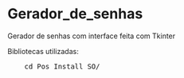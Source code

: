 # Gerador_de_senhas
Gerador de senhas com interface feita com Tkinter

Bibliotecas utilizadas:
<pre>
    <span style="font-weight: 400">cd Pos_Install_SO/</span>
</pre>    
